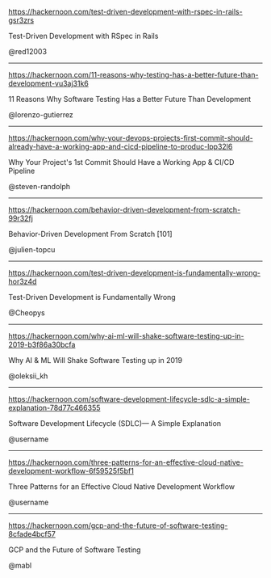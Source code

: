 


https://hackernoon.com/test-driven-development-with-rspec-in-rails-gsr3zrs

Test-Driven Development with RSpec in Rails


@red12003





---


https://hackernoon.com/11-reasons-why-testing-has-a-better-future-than-development-vu3aj31k6

11 Reasons Why Software Testing Has a Better Future Than Development




@lorenzo-gutierrez



---



https://hackernoon.com/why-your-devops-projects-first-commit-should-already-have-a-working-app-and-cicd-pipeline-to-produc-lpp32l6

Why Your Project's 1st Commit Should Have a Working App & CI/CD Pipeline



@steven-randolph



---


https://hackernoon.com/behavior-driven-development-from-scratch-99r32fj

Behavior-Driven Development From Scratch [101]



@julien-topcu



---


https://hackernoon.com/test-driven-development-is-fundamentally-wrong-hor3z4d

Test-Driven Development is Fundamentally Wrong



@Cheopys



---


https://hackernoon.com/why-ai-ml-will-shake-software-testing-up-in-2019-b3f86a30bcfa

Why AI & ML Will Shake Software Testing up in 2019



@oleksii_kh



---


https://hackernoon.com/software-development-lifecycle-sdlc-a-simple-explanation-78d77c466355

Software Development Lifecycle (SDLC)— A Simple Explanation

@username

---


https://hackernoon.com/three-patterns-for-an-effective-cloud-native-development-workflow-6f59525f5bf1

Three Patterns for an Effective Cloud Native Development Workflow

@username

---


https://hackernoon.com/gcp-and-the-future-of-software-testing-8cfade4bcf57

GCP and the Future of Software Testing


@mabl
